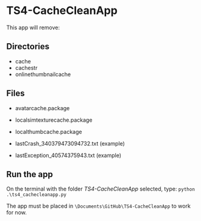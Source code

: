 # TS4-CacheCleanApp

This app will remove:

## Directories

- cache
- cachestr
- onlinethumbnailcache


## Files

- avatarcache.package
- localsimtexturecache.package
- localthumbcache.package

- lastCrash_340379473094732.txt (example)
- lastException_40574375943.txt (example)


## Run the app

On the terminal with the folder *TS4-CacheCleanApp* selected, type: `python .\ts4_cachecleanapp.py`

The app must be placed in `\Documents\GitHub\TS4-CacheCleanApp` to work for now.
